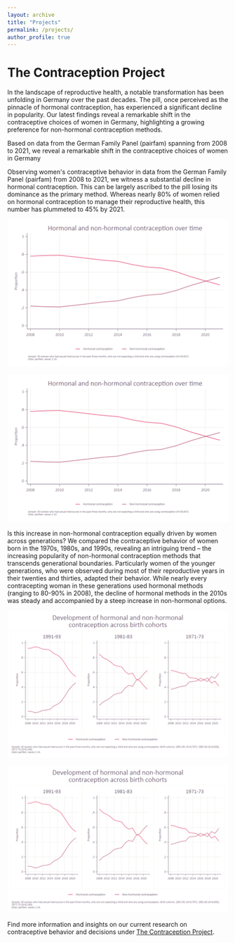 ```yaml
---
layout: archive
title: "Projects"
permalink: /projects/
author_profile: true
---
```

  
The Contraception Project
======

In the landscape of reproductive health, a notable transformation has been unfolding in Germany over the past decades. The pill, once perceived as the pinnacle of hormonal contraception, has experienced a significant decline in popularity. Our latest findings reveal a remarkable shift in the contraceptive choices of women in Germany, highlighting a growing preference for non-hormonal contraception methods.


Based on data from the German Family Panel (pairfam) spanning from 2008 to 2021, we reveal a remarkable shift in the contraceptive choices of women in Germany

Observing women's contraceptive behavior in data from the German Family Panel (pairfam) from 2008 to 2021, we witness a substantial decline in hormonal contraception. This can be largely ascribed to the pill losing its dominance as the primary method. Whereas nearly 80% of women relied on hormonal contraception to manage their reproductive health, this number has plummeted to 45% by 2021.

![](/images/web1.png)

<img alt="" src="/images/web1.png" />

Is this increase in non-hormonal contraception equally driven by women across generations? We compared the contraceptive behavior of women born in the 1970s, 1980s, and 1990s, revealing an intriguing trend – the increasing popularity of non-hormonal contraception methods that transcends generational boundaries.
Particularly women of the younger generations, who were observed during most of their reproductive years in their twenties and thirties, adapted their behavior. While nearly every contracepting woman in these generations used hormonal methods (ranging to 80-90% in 2008), the decline of hormonal methods in the 2010s was steady and accompanied by a steep increase in non-hormonal options.

![](/images/web2.png)

<img alt="" src="/images/web2.png" />

Find more information and insights on our current research on contraceptive behavior and decisions under [The Contraception Project](https://projectcontraception.github.io).


